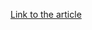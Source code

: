 [Link to the article](https://googleprojectzero.blogspot.com/2023/11/first-handset-with-mte-on-market.html)
